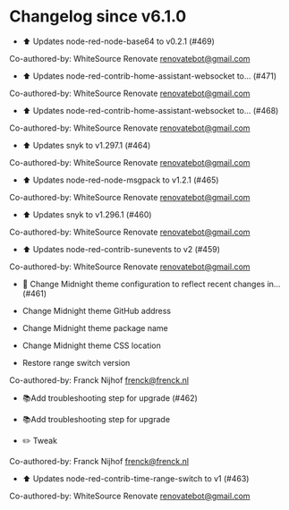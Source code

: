 # Changelog since v6.1.0
- :arrow_up: Updates node-red-node-base64 to v0.2.1 (#469)

Co-authored-by: WhiteSource Renovate <renovatebot@gmail.com> 
- :arrow_up: Updates node-red-contrib-home-assistant-websocket to… (#471)

Co-authored-by: WhiteSource Renovate <renovatebot@gmail.com> 
- :arrow_up: Updates node-red-contrib-home-assistant-websocket to… (#468)

Co-authored-by: WhiteSource Renovate <renovatebot@gmail.com> 
- :arrow_up: Updates snyk to v1.297.1 (#464)

Co-authored-by: WhiteSource Renovate <renovatebot@gmail.com> 
- :arrow_up: Updates node-red-node-msgpack to v1.2.1 (#465)

Co-authored-by: WhiteSource Renovate <renovatebot@gmail.com> 
- :arrow_up: Updates snyk to v1.296.1 (#460)

Co-authored-by: WhiteSource Renovate <renovatebot@gmail.com> 
- :arrow_up: Updates node-red-contrib-sunevents to v2 (#459)

Co-authored-by: WhiteSource Renovate <renovatebot@gmail.com> 
- :hammer: Change Midnight theme configuration to reflect recent changes in… (#461)

* Change Midnight theme GitHub address

* Change Midnight theme package name

* Change Midnight theme CSS location

* Restore range switch version

Co-authored-by: Franck Nijhof <frenck@frenck.nl> 
- 📚Add troubleshooting step for upgrade (#462)

* 📚Add troubleshooting step for upgrade

* :pencil2: Tweak

Co-authored-by: Franck Nijhof <frenck@frenck.nl> 
- :arrow_up: Updates node-red-contrib-time-range-switch to v1 (#463)

Co-authored-by: WhiteSource Renovate <renovatebot@gmail.com> 

